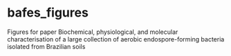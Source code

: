 # bafes_figures
Figures for paper Biochemical, physiological, and molecular characterisation of a large collection of aerobic endospore-forming bacteria isolated from Brazilian soils
